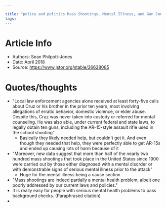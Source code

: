 ```yaml
---

title: "policy and politics Mass Shootings, Mental Illness, and Gun Control"
tags:
---
```

# Article Info
- Authors: Sean Philpott-Jones
- Date: April 2018
- Source: https://www.jstor.org/stable/26628085
# Quotes/thoughts
- "Local law enforcement agencies alone received at least forty-five calls about Cruz or his brother in the prior ten years, most involving allegations of erratic behavior, domestic violence, or elder abuse. Despite this, Cruz was never taken into custody or referred for mental counseling. He was also able, under current federal and state laws, to legally obtain ten guns, including the AR-15-style assault rifle used in the school shooting"
	- Basically they likely needed help, but couldn't get it. And even though they needed that help, they were perfectly able to get AR-15s and ended up causing lots of harm because of it
- "Moreover, new data suggest that more than half of the nearly two hundred mass shootings that took place in the United States since 1900 were carried out by those either diagnosed with a mental disorder or with demonstrable signs of serious mental illness prior to the attack"
	- Huge for the mental illness being a cause section
- "Mass shootings are indeed partially a mental health problem, albeit one poorly addressed by our current laws and policies."
- It is really easy for people with serious mental health problems to pass background checks. (Paraphrased citation)
- 
